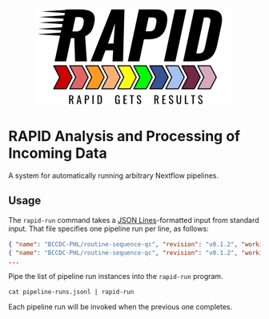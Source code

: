 <p align="center">
  <img src="docs/images/RAPID_logo.png">
</p>

# RAPID Analysis and Processing of Incoming Data

A system for automatically running arbitrary Nextflow pipelines.

## Usage

The `rapid-run` command takes a [JSON Lines](https://jsonlines.org/)-formatted input from standard input. That file specifies one pipeline run per line, as follows:

```json
{ "name": "BCCDC-PHL/routine-sequence-qc", "revision": "v0.1.2", "working_directory": "/home/user/analyses", pipeline_params: {"input": "/path/to/input1", "output": "/path/to/output1", ...}}
{ "name": "BCCDC-PHL/routine-sequence-qc", "revision": "v0.1.2", "working_directory": "/home/user/analyses", pipeline_params: {"input": "/path/to/input2", "output": "/path/to/output2", ...}}
...
```

Pipe the list of pipeline run instances into the `rapid-run` program.

```
cat pipeline-runs.jsonl | rapid-run
```

Each pipeline run will be invoked when the previous one completes.
